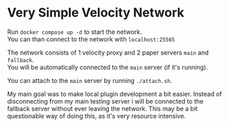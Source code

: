 # Very Simple Velocity Network

Run `docker compose up -d` to start the network.  
You can than connect to the network with `localhost:25565`

The network consists of 1 velocity proxy and 2 paper servers `main` and `fallback`.  
You will be automatically connected to the `main` server (if it's running).

You can attach to the `main` server by running `./attach.sh`.

My main goal was to make local plugin development a bit easier. 
Instead of disconnecting from my main testing server i will be connected to the fallback server without ever leaving the network. 
This may be a bit questionable way of doing this, as it's very resource intensive.
